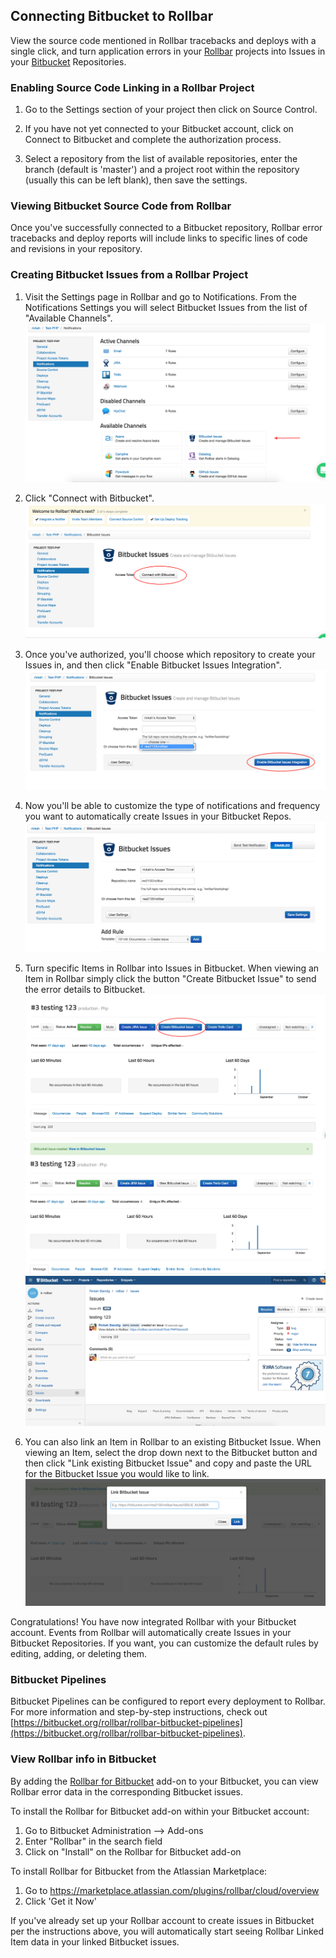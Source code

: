 ## Connecting Bitbucket to Rollbar

View the source code mentioned in Rollbar tracebacks and deploys with a single click, and turn application errors in your [Rollbar](https://rollbar.com/) projects into Issues in your [Bitbucket](https://bitbucket.org/) Repositories.

### Enabling Source Code Linking in a Rollbar Project

1. Go to the Settings section of your project then click on Source Control. 

2. If you have not yet connected to your Bitbucket account, click on Connect to Bitbucket and complete the authorization process.

3.  Select a repository from the list of available repositories, enter the branch (default is 'master') and a project root within the repository (usually this can be left blank), then save the settings.

### Viewing Bitbucket Source Code from Rollbar
Once you've successfully connected to a Bitbucket repository, Rollbar error tracebacks and deploy reports will include links to specific lines of code and revisions in your repository.

### Creating Bitbucket Issues from a Rollbar Project

1. Visit the Settings page in Rollbar and go to Notifications. From the Notifications Settings you
   will select Bitbucket Issues from the list of "Available Channels".
   ![](../images/tools/bitbucket/bitbucket1.png)

2. Click "Connect with Bitbucket".
   ![](../images/tools/bitbucket/bitbucket2.png)

3. Once you've authorized, you'll choose which repository to create your Issues in, and then click "Enable Bitbucket Issues Integration".
   ![](../images/tools/bitbucket/bitbucket3.png)

3. Now you'll be able to customize the type of notifications and frequency you want to automatically create Issues in your Bitbucket Repos.
   ![](../images/tools/bitbucket/bitbucket4.png)

4. Turn specific Items in Rollbar into Issues in Bitbucket. When viewing an Item in Rollbar simply click
   the button "Create Bitbucket Issue" to send the error details to Bitbucket.
   ![](../images/tools/bitbucket/bitbucket5.png)
   ![](../images/tools/bitbucket/bitbucket6.png)
   ![](../images/tools/bitbucket/bitbucket7.png)

5. You can also link an Item in Rollbar to an existing Bitbucket Issue. When viewing an Item, select the
   drop down next to the Bitbucket button and then click "Link existing Bitbucket Issue" and copy and paste
   the URL for the Bitbucket Issue you would like to link.
   ![](../images/tools/bitbucket/bitbucket8.png)

Congratulations! You have now integrated Rollbar with your Bitbucket account. Events from Rollbar will
automatically create Issues in your Bitbucket Repositories. If you want, you can customize the default rules
by editing, adding, or deleting them.

### Bitbucket Pipelines

Bitbucket Pipelines can be configured to report every deployment to Rollbar.  For more information and step-by-step instructions, check out [https://bitbucket.org/rollbar/rollbar-bitbucket-pipelines](https://bitbucket.org/rollbar/rollbar-bitbucket-pipelines).

### View Rollbar info in Bitbucket

By adding the [Rollbar for Bitbucket](https://marketplace.atlassian.com/plugins/com.rollbar.jira/cloud/overview)
add-on to your Bitbucket, you can view Rollbar error data in the corresponding Bitbucket issues.

To install the Rollbar for Bitbucket add-on within your Bitbucket account:

1. Go to Bitbucket Administration --> Add-ons
2. Enter "Rollbar" in the search field
3. Click on "Install" on the Rollbar for Bitbucket add-on

To install Rollbar for Bitbucket from the Atlassian Marketplace:

1. Go to <https://marketplace.atlassian.com/plugins/rollbar/cloud/overview>
2. Click 'Get it Now'

If you've already set up your Rollbar account to create issues in Bitbucket per the instructions above,
you will automatically start seeing Rollbar Linked Item data in your linked Bitbucket issues.
